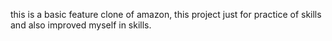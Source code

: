 this is a basic feature clone of amazon, this  project just for practice of skills and also improved myself in skills.
